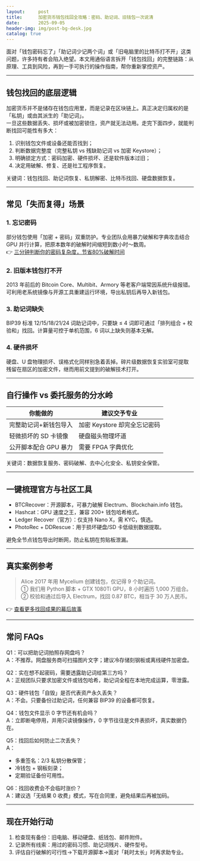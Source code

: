 ```yaml
---
layout:     post
title:      加密货币钱包找回全攻略：密码、助记词、旧钱包一次说清
date:       2025-09-05
header-img: img/post-bg-desk.jpg
catalog: true
---
```


面对「钱包密码忘了」「助记词少记两个词」或「旧电脑里的比特币打不开」这类问题，许多持有者会陷入绝望。本文用通俗语言拆开「钱包找回」的完整链路：从原理、工具到风险，再到一手可执行的操作指南，帮你重新掌控资产。

---

## 钱包找回的底层逻辑

加密货币并不是储存在钱包应用里，而是记录在区块链上。真正决定归属权的是「私钥」或由其派生的「助记词」。  
一旦这些数据丢失、损坏或被加密锁住，资产就无法动用。走完下面四步，就能判断找回可能性有多大：

1. 识别钱包文件或设备还能否找到；
2. 判断数据完整度（完整私钥 vs 残缺助记词 vs 加密 Keystore）；
3. 明确锁定方式：密码加密、硬件损坏、还是软件版本过旧；
4. 决定用破解、修复、还是社工程序恢复。

关键词：钱包找回、助记词恢复、私钥解密、比特币找回、硬盘数据恢复。

---

## 常见「失而复得」场景

### 1. 忘记密码
部分钱包使用「加密 + 密码」双重防护。专业团队会用暴力破解和字典攻击结合 GPU 并行计算，把原本数年的破解时间缩短到数小时～数周。  
👉 [三分钟判断你的密码复杂度，节省80%破解时间](https://okxdog.com/)

### 2. 旧版本钱包打不开
2013 年前后的 Bitcoin Core、Multibit、Armory 等老客户端常因系统升级报错。可利用老系统镜像与开源工具重建运行环境，导出私钥后再导入新钱包。

### 3. 助记词缺失
BIP39 标准 12/15/18/21/24 词助记词中，只要缺 ≤ 4 词即可通过「排列组合 + 校验和」找回。计算量可控于单机范围，6 词以上缺失则基本无解。

### 4. 硬件损坏
硬盘、U 盘物理损坏、误格式化同样别急着丢掉。碎片级数据恢复实验室可提取残留在扇区的加密文件，继而用前文提到的破解技术打开。

---

## 自行操作 vs 委托服务的分水岭

| 你能做的 | 建议交予专业 |
|---------|-------------|
| 完整助记词+新钱包导入 | 加密 Keystore 却完全忘记密码 |
| 轻微损坏的 SD 卡镜像 | 硬盘磁头物理坏道 |
| 公开脚本配合 GPU 暴力 | 需要 FPGA 字典优化 |

关键词：数据恢复服务、密码破解、去中心化安全、私钥安全保管。

---

## 一键梳理官方与社区工具

- BTCRecover：开源脚本，可暴力破解 Electrum、Blockchain.info 钱包。  
- Hashcat：GPU 速度之王，兼容 200+ 钱包哈希格式。  
- Ledger Recover（官方）：仅支持 Nano X，需 KYC，慎选。  
- PhotoRec + DDRescue：用于损坏硬盘/SD 卡低级别数据提取。

避免全节点钱包导出时断网，防止私钥在剪贴板泄漏。

---

## 真实案例参考

> Alice 2017 年用 Mycelium 创建钱包，仅记得 9 个助记词。  
> ① 我们用 Python 脚本 + GTX 1080Ti GPU，8 小时遍历 1,000 万组合。  
> ② 校验和通过后导入 Electrum，找回 0.87 BTC，相当于 30 万人民币。

👉 [查看更多找回成果的幕后故事](https://okxdog.com/)

---

## 常问 FAQs

Q1：可以把助记词拍照存网盘吗？  
A：不推荐。网盘服务商可扫描图片文字；建议冷存储刻钢板或离线硬件加密盘。

Q2：实在想不起密码，需要透露助记词给第三方吗？  
A：正规团队只要求加密文件或钱包哈希，助记词全程在本地完成运算，零泄露。

Q3：硬件钱包「自毁」是否代表资产永久丢失？  
A：不会。只要备份过助记词，任何兼容 BIP39 的设备都可恢复。

Q4：钱包文件显示 0 字节还有机会吗？  
A：立即断电停用，并用只读镜像操作，0 字节往往是文件表损坏，真实数据仍在。

Q5：找回后如何防止二次丢失？  
A：  
- 多重签名：2/3 私钥分散保管；  
- 冷钱包 + 钢板刻录；  
- 定期验证备份可用性。

Q6：找回收费会不会临时涨价？  
A：建议选「无结果 0 收费」模式，写在合同里，避免结果后再被加码。

---

## 现在开始行动

1. 检查现有备份：旧电脑、移动硬盘、纸钱包、邮件附件。  
2. 记录所有线索：用过的密码习惯、助记词残片、硬件型号。  
3. 评估自行破解的可行性→下载开源脚本→面对「耗时太长」时再求助专业。